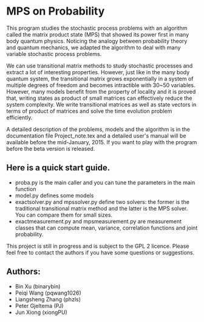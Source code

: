 MPS on Probability
===

This program studies the stochastic process problems with an algorithm called the matrix product state (MPS) that showed its power first in many body quantum physics. Noticing the analogy between probability theory and quantum mechanics, we adapted the algorithm to deal with many variable stochastic process problems.

We can use transitional matrix methods to study stochastic processes and extract a lot of interesting properties. However, just like in the many body quantum system, the transitional matrix grows exponentially in a system of multiple degrees of freedom and becomes intractible with 30~50 variables. However, many models benefit from the property of locality and it is proved that, writing states as product of small matrices can effectively reduce the system complexity. We write transitional matrices as well as state vectors in terms of product of matrices and solve the time evolution problem efficiently.

A detailed description of the problems, models and the algorithm is in the documentation file Project_note.tex and a detailed user's manual will be available before the mid-January, 2015. If you want to play with the program before the beta version is released. 

Here is a quick start guide.
---
* proba.py is the main caller and you can tune the parameters in the main function
* model.py defines some models 
* exactsolver.py and mpssolver.py define two solvers: the former is the traditional transitional matrix method and the latter is the MPS solver. You can compare them for small sizes.
* exactmeasurement.py and mpsmeasurement.py are measurement classes that can compute mean, variance, correlation functions and joint probability.

This project is still in progress and is subject to the GPL 2 licence. Please feel free to contact the authors if you have some questions or suggestions.

Authors:
---
* Bin Xu (binarybin)
* Peiqi Wang (pqwang1026)
* Liangsheng Zhang (phzls)
* Peter Gjeltema (PJ)
* Jun Xiong (xiongPU)
